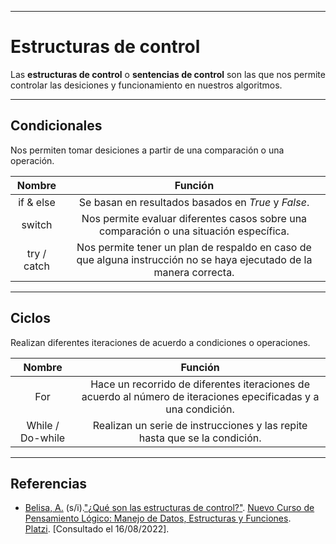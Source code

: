 ***
# Estructuras de control

Las **estructuras de control** o **sentencias de control** son las que nos permite controlar las desiciones y funcionamiento en nuestros algoritmos.

---
## Condicionales

Nos permiten tomar desiciones a partir de una comparación o una operación.

|Nombre|Función|
|:-:|:-:|
|if & else| Se basan en resultados basados en *True* y *False*.
|switch|Nos permite evaluar diferentes casos sobre una comparación o una situación específica.|
|try / catch|Nos permite tener un plan de respaldo en caso de que alguna instrucción no se haya ejecutado de la manera correcta.|

---
## Ciclos

Realizan diferentes iteraciones de acuerdo a condiciones o operaciones.

|Nombre|Función|
|:-:|:-:|
|For| Hace un recorrido de diferentes iteraciones de acuerdo al número de iteraciones epecificadas y a una condición.|
|While / Do-while|Realizan un serie de instrucciones y las repite hasta que se la condición.|

---
## Referencias

- [Belisa, A.](https://platzi.com/profesores/anabelisam_/) (s/i).["¿Qué son las estructuras de control?"](https://platzi.com/clases/3222-pensamiento-logico-estructuras/50892-que-son-las-estructuras-de-control/). [Nuevo Curso de Pensamiento Lógico: Manejo de Datos, Estructuras y Funciones](https://platzi.com/cursos/pensamiento-logico-estructuras/). [Platzi](https://platzi.com/home). [Consultado el 16/08/2022].